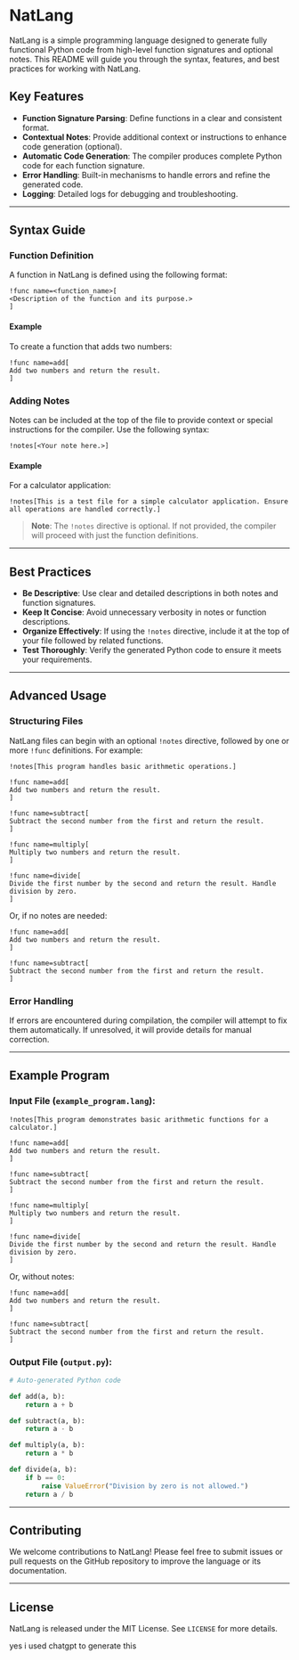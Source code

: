 
# NatLang

NatLang is a simple programming language designed to generate fully functional Python code from high-level function signatures and optional notes. This README will guide you through the syntax, features, and best practices for working with NatLang.

## Key Features

- **Function Signature Parsing**: Define functions in a clear and consistent format.
- **Contextual Notes**: Provide additional context or instructions to enhance code generation (optional).
- **Automatic Code Generation**: The compiler produces complete Python code for each function signature.
- **Error Handling**: Built-in mechanisms to handle errors and refine the generated code.
- **Logging**: Detailed logs for debugging and troubleshooting.

---

## Syntax Guide

### Function Definition

A function in NatLang is defined using the following format:

```
!func name=<function_name>[
<Description of the function and its purpose.>
]
```

#### Example

To create a function that adds two numbers:

```
!func name=add[
Add two numbers and return the result.
]
```

### Adding Notes

Notes can be included at the top of the file to provide context or special instructions for the compiler. Use the following syntax:

```
!notes[<Your note here.>]
```

#### Example

For a calculator application:

```
!notes[This is a test file for a simple calculator application. Ensure all operations are handled correctly.]
```

> **Note**: The `!notes` directive is optional. If not provided, the compiler will proceed with just the function definitions.

---

## Best Practices

- **Be Descriptive**: Use clear and detailed descriptions in both notes and function signatures.
- **Keep It Concise**: Avoid unnecessary verbosity in notes or function descriptions.
- **Organize Effectively**: If using the `!notes` directive, include it at the top of your file followed by related functions.
- **Test Thoroughly**: Verify the generated Python code to ensure it meets your requirements.

---

## Advanced Usage

### Structuring Files

NatLang files can begin with an optional `!notes` directive, followed by one or more `!func` definitions. For example:

```
!notes[This program handles basic arithmetic operations.]

!func name=add[
Add two numbers and return the result.
]

!func name=subtract[
Subtract the second number from the first and return the result.
]

!func name=multiply[
Multiply two numbers and return the result.
]

!func name=divide[
Divide the first number by the second and return the result. Handle division by zero.
]
```

Or, if no notes are needed:

```
!func name=add[
Add two numbers and return the result.
]

!func name=subtract[
Subtract the second number from the first and return the result.
]
```

### Error Handling

If errors are encountered during compilation, the compiler will attempt to fix them automatically. If unresolved, it will provide details for manual correction.

---

## Example Program

### Input File (`example_program.lang`):

```
!notes[This program demonstrates basic arithmetic functions for a calculator.]

!func name=add[
Add two numbers and return the result.
]

!func name=subtract[
Subtract the second number from the first and return the result.
]

!func name=multiply[
Multiply two numbers and return the result.
]

!func name=divide[
Divide the first number by the second and return the result. Handle division by zero.
]
```

Or, without notes:

```
!func name=add[
Add two numbers and return the result.
]

!func name=subtract[
Subtract the second number from the first and return the result.
]
```

### Output File (`output.py`):

```python
# Auto-generated Python code

def add(a, b):
    return a + b

def subtract(a, b):
    return a - b

def multiply(a, b):
    return a * b

def divide(a, b):
    if b == 0:
        raise ValueError("Division by zero is not allowed.")
    return a / b
```

---

## Contributing

We welcome contributions to NatLang! Please feel free to submit issues or pull requests on the GitHub repository to improve the language or its documentation.

---

## License

NatLang is released under the MIT License. See `LICENSE` for more details.









yes i used chatgpt to generate this
